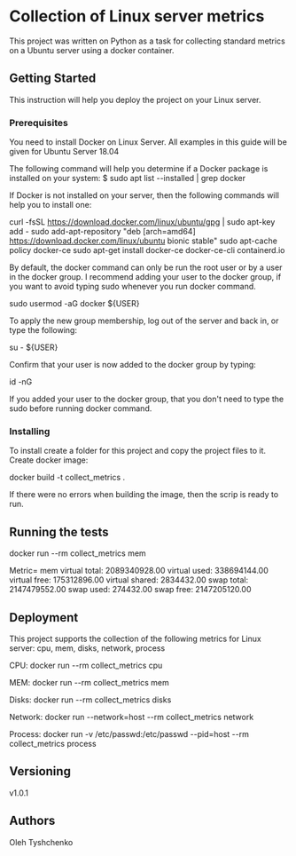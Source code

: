 # Collection of Linux server metrics 

This project was written on Python as a  task for collecting standard metrics on a Ubuntu server using a docker container.

## Getting Started

This instruction will help you deploy the project on your Linux server.

### Prerequisites

You need to install Docker on Linux Server. All examples in this guide will be given for Ubuntu Server 18.04  

The following command will help you determine if a Docker package is installed on your system:
$ sudo apt list --installed | grep docker

If Docker is not installed on your server, then the following commands will help you to install one:

curl -fsSL https://download.docker.com/linux/ubuntu/gpg | sudo apt-key add -
sudo add-apt-repository "deb [arch=amd64] https://download.docker.com/linux/ubuntu bionic stable"
sudo apt-cache policy docker-ce
sudo apt-get install docker-ce docker-ce-cli containerd.io

By default, the docker command can only be run the root user or by a user in the docker group.
I recommend adding your user to the docker group, if you want to avoid typing sudo whenever you run
docker command.

sudo usermod -aG docker ${USER}

To apply the new group membership, log out of the server and back in, or type the following:

su - ${USER}

Confirm that your user is now added to the docker group by typing:

id -nG

If you added your user to the docker group, that you don't need to type the sudo before running docker command.

### Installing

To install create a folder for this project and copy the project files to it.
Create docker image:

docker build -t collect_metrics .

If there were no errors when building the image, then the scrip is ready to run.

## Running the tests

docker run --rm  collect_metrics  mem

Metric= mem
virtual total:   2089340928.00
virtual used:     338694144.00
virtual free:     175312896.00
virtual shared:     2834432.00
swap total:      2147479552.00
swap used:           274432.00
swap free:       2147205120.00

## Deployment

This project supports the collection of the following metrics for Linux server:
cpu, mem, disks, network, process 

CPU:
docker run  --rm  collect_metrics cpu

MEM:
docker run  --rm  collect_metrics mem

Disks:
docker run  --rm  collect_metrics disks

Network:
docker run --network=host --rm  collect_metrics  network

Process:
docker run -v /etc/passwd:/etc/passwd  --pid=host --rm  collect_metrics  process 

## Versioning

v1.0.1


## Authors

Oleh Tyshchenko

